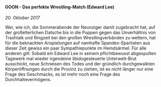 #### GOON - Das perfekte Wrestling-Match (Edward Lee)

_20. Oktober 2017_

Wer, wie ich, die Sommerabende der Neunziger damit zugebracht hat, auf der großelterlichen Datsche bis in die Puppen gegen das Unverhältnis von Trashtalk und Ringzeit bei den großen Wrestlingverbänden zu wettern, hat für die beknackten Anspielungen auf namhafte Spandex-Spartiaten aus dieser Zeit gewiss ein paar Sympathiepunkte im Hemdsärmel. Für alle anderen gilt: Sobald ein Edward Lee in seinem pflichtbewusst abgespulten Tagewerk mal wieder irgendeine libidogesteuerte Unterwelt-Brut ausschickt, neue Schneisen des Todes und der gründlich durchgewalkten Körperöffnungen durch die Provinz zu ziehen, ist es nicht länger nur eine Frage des Geschmacks, es ist mehr noch eine Frage des Durchhaltevermögens.
